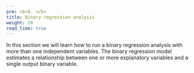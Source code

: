 ```yaml
---
pre: <b>8. </b>
title: Binary regression analysis
weight: 28
read_time: true
---
```



In this section we will learn how to run a binary regression analysis with more than one independent variables. The binary regression model
estimates a relationship between one or more explanatory variables and a single output binary variable. 
